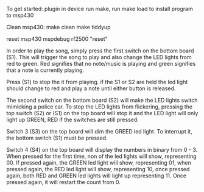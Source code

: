 
To get started: 
plugin in device
run make,
run make load to install program to msp430

Clean msp430:
make clean
make tiddyup

reset msp430
mspdebug rf2500 "reset"

In order to play the song,
simply press the first switch on the bottom board (S1). This will trigger the
song to play and also change the LED lights from red to green. Red signifies
that no note/music is playing and green signifies that a note is currently playing.

Press (S1) to stop the it from playing. if the S1 or S2 are held the led light should change to red and play a note until either button is released.


The second switch on the bottom board (S2) will make the LED lights switch
mimicking a police car. To stop the LED lights from flickering, pressing the
top switch (S2) or (S1) on the top board will stop it and the LED light will only
light up GREEN, RED if the switches are still pressed.

Switch 3 (S3) on the top board will dim the GREED led light. To interrupt it, the
bottom switch (S1) must be pressed.

Switch 4 (S4) on the top board will display the numbers in binary from 0 -
3. When pressed for the first time, non of the led lights will show,
representing 00. If pressed again, the GREEN led light will show, representing
01, when pressed again, the RED led light will show, representing
10, once pressed again, both RED and GREEN led lights will light up
representing 11. Once pressed again, it will restart the count from 0.